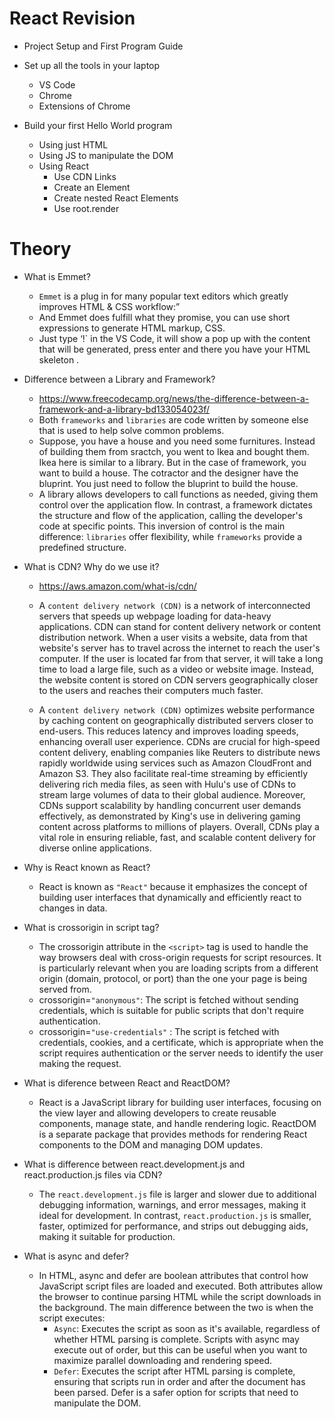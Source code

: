 # React Revision

- Project Setup and First Program Guide

- Set up all the tools in your laptop

  - VS Code
  - Chrome
  - Extensions of Chrome

- Build your first Hello World program
  - Using just HTML
  - Using JS to manipulate the DOM
  - Using React
    - Use CDN Links
    - Create an Element
    - Create nested React Elements
    - Use root.render

# Theory

- What is Emmet?

  - `Emmet` is a plug in for many popular text editors which greatly improves HTML & CSS workflow:”
  - And Emmet does fulfill what they promise, you can use short expressions to generate HTML markup, CSS.
  - Just type ‘!` in the VS Code, it will show a pop up with the content that will be generated, press enter and there you have your HTML skeleton .

- Difference between a Library and Framework?

  - https://www.freecodecamp.org/news/the-difference-between-a-framework-and-a-library-bd133054023f/
  - Both `frameworks` and `libraries` are code written by someone else that is used to help solve common problems.
  - Suppose, you have a house and you need some furnitures. Instead of building them from sractch, you went to Ikea and bought them. Ikea here is similar to a library. But in the case of framework, you want to build a house. The cotractor and the designer have the bluprint. You just need to follow the bluprint to build the house.
  - A library allows developers to call functions as needed, giving them control over the application flow. In contrast, a framework dictates the structure and flow of the application, calling the developer's code at specific points. This inversion of control is the main difference: `libraries` offer flexibility, while `frameworks` provide a predefined structure.

- What is CDN? Why do we use it?

  - https://aws.amazon.com/what-is/cdn/

  - A `content delivery network (CDN)` is a network of interconnected servers that speeds up webpage loading for data-heavy applications. CDN can stand for content delivery network or content distribution network. When a user visits a website, data from that website's server has to travel across the internet to reach the user's computer. If the user is located far from that server, it will take a long time to load a large file, such as a video or website image. Instead, the website content is stored on CDN servers geographically closer to the users and reaches their computers much faster.
  - A `content delivery network (CDN)` optimizes website performance by caching content on geographically distributed servers closer to end-users. This reduces latency and improves loading speeds, enhancing overall user experience. CDNs are crucial for high-speed content delivery, enabling companies like Reuters to distribute news rapidly worldwide using services such as Amazon CloudFront and Amazon S3. They also facilitate real-time streaming by efficiently delivering rich media files, as seen with Hulu's use of CDNs to stream large volumes of data to their global audience. Moreover, CDNs support scalability by handling concurrent user demands effectively, as demonstrated by King's use in delivering gaming content across platforms to millions of players. Overall, CDNs play a vital role in ensuring reliable, fast, and scalable content delivery for diverse online applications.

- Why is React known as React?

  - React is known as `"React"` because it emphasizes the concept of building user interfaces that dynamically and efficiently react to changes in data.

- What is crossorigin in script tag?

  - The crossorigin attribute in the `<script>` tag is used to handle the way browsers deal with cross-origin requests for script resources. It is particularly relevant when you are loading scripts from a different origin (domain, protocol, or port) than the one your page is being served from.
  - crossorigin=`"anonymous"`: The script is fetched without sending credentials, which is suitable for public scripts that don't require authentication.
  - crossorigin=`"use-credentials"` : The script is fetched with credentials, cookies, and a certificate, which is appropriate when the script requires authentication or the server needs to identify the user making the request.

- What is diference between React and ReactDOM?

  - React is a JavaScript library for building user interfaces, focusing on the view layer and allowing developers to create reusable components, manage state, and handle rendering logic. ReactDOM is a separate package that provides methods for rendering React components to the DOM and managing DOM updates.

- What is difference between react.development.js and react.production.js files via CDN?

  - The `react.development.js` file is larger and slower due to additional debugging information, warnings, and error messages, making it ideal for development. In contrast, `react.production.js` is smaller, faster, optimized for performance, and strips out debugging aids, making it suitable for production.

- What is async and defer?
  - In HTML, async and defer are boolean attributes that control how JavaScript script files are loaded and executed. Both attributes allow the browser to continue parsing HTML while the script downloads in the background. The main difference between the two is when the script executes:
    - `Async`: Executes the script as soon as it's available, regardless of whether HTML parsing is complete. Scripts with async may execute out of order, but this can be useful when you want to maximize parallel downloading and rendering speed.
    - `Defer`: Executes the script after HTML parsing is complete, ensuring that scripts run in order and after the document has been parsed. Defer is a safer option for scripts that need to manipulate the DOM.
